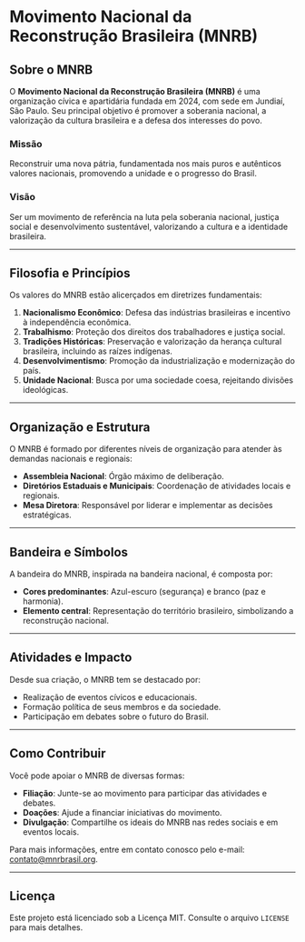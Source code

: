 # Movimento Nacional da Reconstrução Brasileira (MNRB)

## Sobre o MNRB
O **Movimento Nacional da Reconstrução Brasileira (MNRB)** é uma organização cívica e apartidária fundada em 2024, com sede em Jundiaí, São Paulo. Seu principal objetivo é promover a soberania nacional, a valorização da cultura brasileira e a defesa dos interesses do povo.

### Missão
Reconstruir uma nova pátria, fundamentada nos mais puros e autênticos valores nacionais, promovendo a unidade e o progresso do Brasil.

### Visão
Ser um movimento de referência na luta pela soberania nacional, justiça social e desenvolvimento sustentável, valorizando a cultura e a identidade brasileira.

---

## Filosofia e Princípios

Os valores do MNRB estão alicerçados em diretrizes fundamentais:
1. **Nacionalismo Econômico**: Defesa das indústrias brasileiras e incentivo à independência econômica.
2. **Trabalhismo**: Proteção dos direitos dos trabalhadores e justiça social.
3. **Tradições Históricas**: Preservação e valorização da herança cultural brasileira, incluindo as raízes indígenas.
4. **Desenvolvimentismo**: Promoção da industrialização e modernização do país.
5. **Unidade Nacional**: Busca por uma sociedade coesa, rejeitando divisões ideológicas.

---

## Organização e Estrutura

O MNRB é formado por diferentes níveis de organização para atender às demandas nacionais e regionais:
- **Assembleia Nacional**: Órgão máximo de deliberação.
- **Diretórios Estaduais e Municipais**: Coordenação de atividades locais e regionais.
- **Mesa Diretora**: Responsável por liderar e implementar as decisões estratégicas.

---

## Bandeira e Símbolos

A bandeira do MNRB, inspirada na bandeira nacional, é composta por:
- **Cores predominantes**: Azul-escuro (segurança) e branco (paz e harmonia).
- **Elemento central**: Representação do território brasileiro, simbolizando a reconstrução nacional.

---

## Atividades e Impacto

Desde sua criação, o MNRB tem se destacado por:
- Realização de eventos cívicos e educacionais.
- Formação política de seus membros e da sociedade.
- Participação em debates sobre o futuro do Brasil.

---

## Como Contribuir
Você pode apoiar o MNRB de diversas formas:
- **Filiação**: Junte-se ao movimento para participar das atividades e debates.
- **Doações**: Ajude a financiar iniciativas do movimento.
- **Divulgação**: Compartilhe os ideais do MNRB nas redes sociais e em eventos locais.

Para mais informações, entre em contato conosco pelo e-mail: [contato@mnrbrasil.org](mailto:contato@mnrbrasil.org).

---

## Licença
Este projeto está licenciado sob a Licença MIT. Consulte o arquivo `LICENSE` para mais detalhes.
